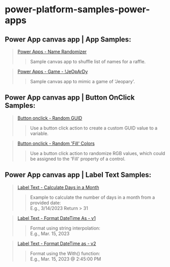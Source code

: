 # power-platform-samples-power-apps
## Power App canvas app | App Samples:

> [Power Apps - Name Randomizer](http://charleslakes.com/2021/12/25/power-apps-name-randomizer/)
>> Sample canvas app to shuffle list of names for a raffle.


> [Power Apps - Game - !JeOpArDy](http://charleslakes.com/2022/09/12/power-apps-build-a-game-jeopardy/)
>> Sample canvas app to mimic a game of 'Jeopary'.  

## Power App canvas app | Button OnClick Samples:

> [Button onclick - Random GUID](https://github.com/losodamus/power-platform-samples-power-apps/blob/main/canvas-button-onclick-generate-guid.txt)
>> Use a button click action to create a custom GUID value to a variable.


> [Button onclick - Random 'Fill' Colors](https://github.com/losodamus/power-platform-samples-power-apps/blob/main/canvas-button-onclick-random-color-fill.txt)
>> Use a button click action to randomize RGB values, which could be assigned to the 'Fill' property of a control.  

## Power App canvas app | Label Text Samples:

> [Label Text - Calculate Days in a Month](https://github.com/losodamus/power-platform-samples-power-apps/blob/main/canvas-label-text-calculate-days-in-month.txt)
>> Example to calculate the number of days in a month from a provided date:  
>> E.g., 3/14/2023
>> Return > 31  

> [Label Text - Format DateTime As - v1](https://github.com/losodamus/power-platform-samples-power-apps/blob/main/canvas-label-text-datetime-format-as.txt)
>> Format using string interpolation:  
>> E.g., Mar. 15, 2023  

> [Label Text - Format DateTime as - v2](https://github.com/losodamus/power-platform-samples-power-apps/blob/main/canvas-label-text-datetime-format-as-v2.txt)
>> Format using the With() function:  
>> E.g., Mar. 15, 2023 @ 2:45:00 PM  
